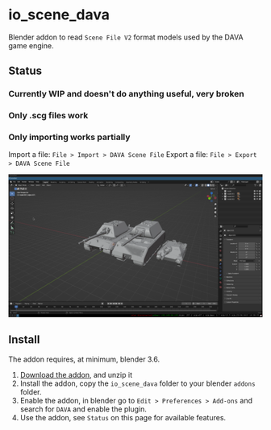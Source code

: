# io\_scene\_dava
Blender addon to read `Scene File V2` format models used by the DAVA game engine.

## Status
### Currently WIP and doesn't do anything useful, very broken
### Only .scg files work
### Only importing works partially

Import a file:
`File > Import > DAVA Scene File`
Export a file:
`File > Export > DAVA Scene File`

![ E100 Maus Hetzer side by side](https://raw.githubusercontent.com/Pyogenics/SCPG-reverse-engineering/master/blender/demo.png)

## Install
The addon requires, at minimum, blender 3.6.

1. [Download the addon](https://github.com/Pyogenics/SCPG-reverse-engineering/archive/refs/heads/master.zip), and unzip it
2. Install the addon, copy the `io_scene_dava` folder to your blender `addons` folder.
4. Enable the addon, in blender go to `Edit > Preferences > Add-ons` and search for `DAVA` and enable the plugin.
3. Use the addon, see `Status` on this page for available features.

